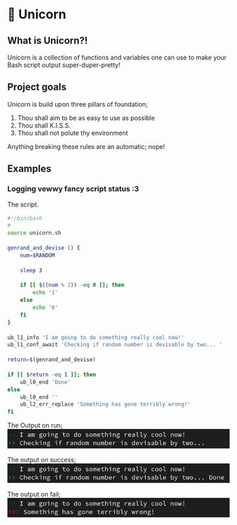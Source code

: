 # 🦄 Unicorn
## What is Unicorn?!
Unicorn is a collection of functions and variables one can use to make your Bash script output super-duper-pretty!

## Project goals
Unicorn is build upon three pillars of foundation;

1. Thou shall aim to be as easy to use as possible
1. Thou shall K.I.S.S.
1. Thou shall not polute thy environment

Anything breaking these rules are an automatic; nope!

## Examples
### Logging vewwy fancy script status :3
The script.
```bash
#!/bin/bash
#
source unicorn.sh

genrand_and_devise () {
	num=$RANDOM

	sleep 3

	if [[ $((num % 2)) -eq 0 ]]; then
		echo '1'
	else
		echo '0'
	fi
}

ub_l1_info 'I am going to do something really cool now!'
ub_l1_conf_await 'Checking if random number is devisable by two... '

return=$(genrand_and_devise)

if [[ $return -eq 1 ]]; then
	ub_l0_end 'Done'
else
	ub_l0_end ''
	ub_l2_err_replace 'Something has gone terribly wrong!'
fi
```
The Output on run;
![alt text](/docs/img/run.png)

The output on success;
![alt text](/docs/img/done.png)

The output on fail;
![alt text](/docs/img/error.png)

